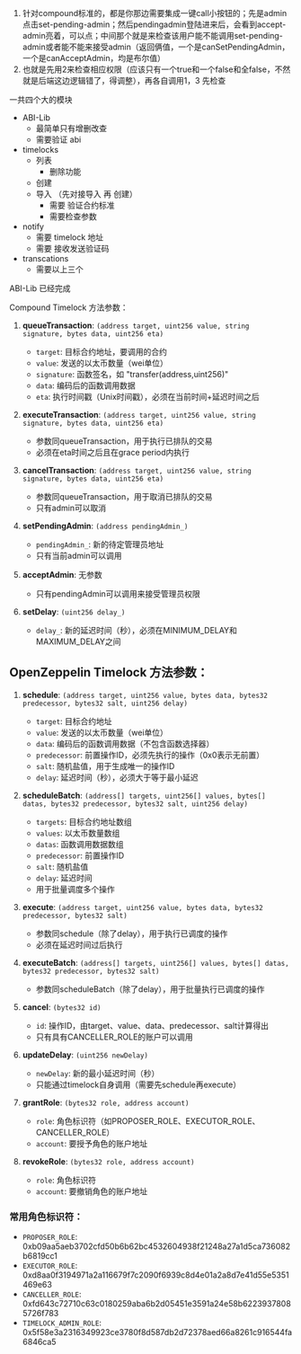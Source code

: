 1. 针对compound标准的，都是你那边需要集成一键call小按钮的；先是admin点击set-pending-admin；然后pendingadmin登陆进来后，会看到accept-admin亮着，可以点；中间那个就是来检查该用户能不能调用set-pending-admin或者能不能来接受admin（返回俩值，一个是canSetPendingAdmin，一个是canAcceptAdmin，均是布尔值）
2. 也就是先用2来检查相应权限（应该只有一个true和一个false和全false，不然就是后端这边逻辑错了，得调整），再各自调用1，3
   先检查

一共四个大的模块

- ABI-Lib
  - 最简单只有增删改查
  - 需要验证 abi
- timelocks
  - 列表
    - 删除功能
  - 创建
  - 导入 （先对接导入 再 创建）
    - 需要 验证合约标准
    - 需要检查参数
- notify
  - 需要 timelock 地址
  - 需要 接收发送验证码
- transcations
  - 需要以上三个

ABI-Lib 已经完成




  Compound Timelock 方法参数：

1. **queueTransaction**: `(address target, uint256 value, string signature, bytes data, uint256 eta)`
   - `target`: 目标合约地址，要调用的合约
   - `value`: 发送的以太币数量（wei单位）
   - `signature`: 函数签名，如 "transfer(address,uint256)"
   - `data`: 编码后的函数调用数据
   - `eta`: 执行时间戳（Unix时间戳），必须在当前时间+延迟时间之后

2. **executeTransaction**: `(address target, uint256 value, string signature, bytes data, uint256 eta)`
   - 参数同queueTransaction，用于执行已排队的交易
   - 必须在eta时间之后且在grace period内执行

3. **cancelTransaction**: `(address target, uint256 value, string signature, bytes data, uint256 eta)`
   - 参数同queueTransaction，用于取消已排队的交易
   - 只有admin可以取消

4. **setPendingAdmin**: `(address pendingAdmin_)`
   - `pendingAdmin_`: 新的待定管理员地址
   - 只有当前admin可以调用

5. **acceptAdmin**: 无参数
   - 只有pendingAdmin可以调用来接受管理员权限

6. **setDelay**: `(uint256 delay_)`
   - `delay_`: 新的延迟时间（秒），必须在MINIMUM_DELAY和MAXIMUM_DELAY之间

## OpenZeppelin Timelock 方法参数：

1. **schedule**: `(address target, uint256 value, bytes data, bytes32 predecessor, bytes32 salt, uint256 delay)`
   - `target`: 目标合约地址
   - `value`: 发送的以太币数量（wei单位）
   - `data`: 编码后的函数调用数据（不包含函数选择器）
   - `predecessor`: 前置操作ID，必须先执行的操作（0x0表示无前置）
   - `salt`: 随机盐值，用于生成唯一的操作ID
   - `delay`: 延迟时间（秒），必须大于等于最小延迟

2. **scheduleBatch**: `(address[] targets, uint256[] values, bytes[] datas, bytes32 predecessor, bytes32 salt, uint256 delay)`
   - `targets`: 目标合约地址数组
   - `values`: 以太币数量数组
   - `datas`: 函数调用数据数组
   - `predecessor`: 前置操作ID
   - `salt`: 随机盐值
   - `delay`: 延迟时间
   - 用于批量调度多个操作

3. **execute**: `(address target, uint256 value, bytes data, bytes32 predecessor, bytes32 salt)`
   - 参数同schedule（除了delay），用于执行已调度的操作
   - 必须在延迟时间过后执行

4. **executeBatch**: `(address[] targets, uint256[] values, bytes[] datas, bytes32 predecessor, bytes32 salt)`
   - 参数同scheduleBatch（除了delay），用于批量执行已调度的操作

5. **cancel**: `(bytes32 id)`
   - `id`: 操作ID，由target、value、data、predecessor、salt计算得出
   - 只有具有CANCELLER_ROLE的账户可以调用

6. **updateDelay**: `(uint256 newDelay)`
   - `newDelay`: 新的最小延迟时间（秒）
   - 只能通过timelock自身调用（需要先schedule再execute）

7. **grantRole**: `(bytes32 role, address account)`
   - `role`: 角色标识符（如PROPOSER_ROLE、EXECUTOR_ROLE、CANCELLER_ROLE）
   - `account`: 要授予角色的账户地址

8. **revokeRole**: `(bytes32 role, address account)`
   - `role`: 角色标识符
   - `account`: 要撤销角色的账户地址

### 常用角色标识符：
- `PROPOSER_ROLE`: 0xb09aa5aeb3702cfd50b6b62bc4532604938f21248a27a1d5ca736082b6819cc1
- `EXECUTOR_ROLE`: 0xd8aa0f3194971a2a116679f7c2090f6939c8d4e01a2a8d7e41d55e5351469e63
- `CANCELLER_ROLE`: 0xfd643c72710c63c0180259aba6b2d05451e3591a24e58b62239378085726f783
- `TIMELOCK_ADMIN_ROLE`: 0x5f58e3a2316349923ce3780f8d587db2d72378aed66a8261c916544fa6846ca5
